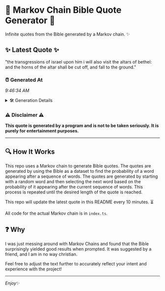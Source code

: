 # 📖 Markov Chain Bible Quote Generator 📖

Infinite quotes from the Bible generated by a Markov chain. ✨

## ✨ Latest Quote ✨
"the transgressions of israel upon him i will also visit the altars of bethel: and the horns of the altar shall be cut off, and fall to the ground."

### ⏰ Generated At
*9:46:34 AM*

<details>
    <summary>🛠️ Generation Details</summary>
    <p>
        <strong>🌱 Seed:</strong> the<br>
        <strong>🔄 Iterations:</strong> 28<br>
        <strong>📜 Context History:</strong><br>[ the ]: transgressions<br>[ the, transgressions ]: of<br>[ the, transgressions, of ]: israel<br>[ the, transgressions, of, israel ]: upon<br>[ the, transgressions, of, israel, upon ]: him<br>[ the, transgressions, of, israel, upon, him ]: i<br>[ transgressions, of, israel, upon, him, i ]: will<br>[ of, israel, upon, him, i, will ]: also<br>[ israel, upon, him, i, will, also ]: visit<br>[ upon, him, i, will, also, visit ]: the<br>[ him, i, will, also, visit, the ]: altars<br>[ i, will, also, visit, the, altars ]: of<br>[ will, also, visit, the, altars, of ]: bethel:<br>[ also, visit, the, altars, of, bethel: ]: and<br>[ visit, the, altars, of, bethel:, and ]: the<br>[ the, altars, of, bethel:, and, the ]: horns<br>[ altars, of, bethel:, and, the, horns ]: of<br>[ of, bethel:, and, the, horns, of ]: the<br>[ bethel:, and, the, horns, of, the ]: altar<br>[ and, the, horns, of, the, altar ]: shall<br>[ the, horns, of, the, altar, shall ]: be<br>[ horns, of, the, altar, shall, be ]: cut<br>[ of, the, altar, shall, be, cut ]: off,<br>[ the, altar, shall, be, cut, off, ]: and<br>[ altar, shall, be, cut, off,, and ]: fall<br>[ shall, be, cut, off,, and, fall ]: to<br>[ be, cut, off,, and, fall, to ]: the<br>[ cut, off,, and, fall, to, the ]: ground.<br>
    </p>
</details>

### ⚠️ Disclaimer ⚠️
**This quote is generated by a program and is not to be taken seriously. It is purely for entertainment purposes.**

---

## 🔍 How It Works

This repo uses a Markov chain to generate Bible quotes. The quotes are generated by using the Bible as a dataset to find the probability of a word appearing after a sequence of words. The quotes are generated by starting with a random word and then selecting the next word based on the probability of it appearing after the current sequence of words. This process is repeated until the desired length of the quote is reached.

This repo will update the latest quote in this README every 10 minutes. ⏳

All code for the actual Markov chain is in `index.ts`.

## ❓ Why

I was just messing around with Markov Chains and found that the Bible surprisingly yielded good results when prompted. 
It was suggested by a friend, and I am in no way christian.

Feel free to adjust the text further to accurately reflect your intent and experience with the project!

---

*Enjoy*✨
